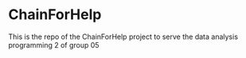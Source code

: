 # ChainForHelp
This is the repo of the ChainForHelp project to serve the data analysis programming 2 of group 05
